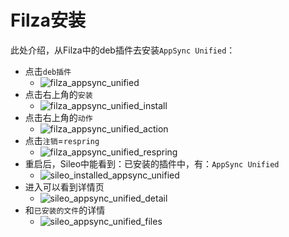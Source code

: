 # Filza安装

此处介绍，从Filza中的deb插件去安装`AppSync Unified`：

* 点击`deb插件`
  * ![filza_appsync_unified](../../../assets/img/filza_appsync_unified.png)
* 点击右上角的`安装`
  * ![filza_appsync_unified_install](../../../assets/img/filza_appsync_unified_install.png)
* 点击右上角的`动作`
  * ![filza_appsync_unified_action](../../../assets/img/filza_appsync_unified_action.png)
* 点击`注销`=`respring`
  * ![filza_appsync_unified_respring](../../../assets/img/filza_appsync_unified_respring.png)
* 重启后，Sileo中能看到：已安装的插件中，有：`AppSync Unified`
  * ![sileo_installed_appsync_unified](../../../assets/img/sileo_installed_appsync_unified.png)
* 进入可以看到详情页
  * ![sileo_appsync_unified_detail](../../../assets/img/sileo_appsync_unified_detail.png)
* 和`已安装的文件`的详情
  * ![sileo_appsync_unified_files](../../../assets/img/sileo_appsync_unified_files.png)
